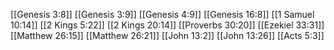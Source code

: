 [[Genesis 3:8]]
[[Genesis 3:9]]
[[Genesis 4:9]]
[[Genesis 16:8]]
[[1 Samuel 10:14]]
[[2 Kings 5:22]]
[[2 Kings 20:14]]
[[Proverbs 30:20]]
[[Ezekiel 33:31]]
[[Matthew 26:15]]
[[Matthew 26:21]]
[[John 13:2]]
[[John 13:26]]
[[Acts 5:3]]
